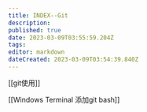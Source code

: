 ```yaml
---
title: INDEX--Git
description: 
published: true
date: 2023-03-09T03:55:59.204Z
tags: 
editor: markdown
dateCreated: 2023-03-09T03:54:39.840Z
---
```


[[git使用]]

[[Windows Terminal 添加git bash]]
